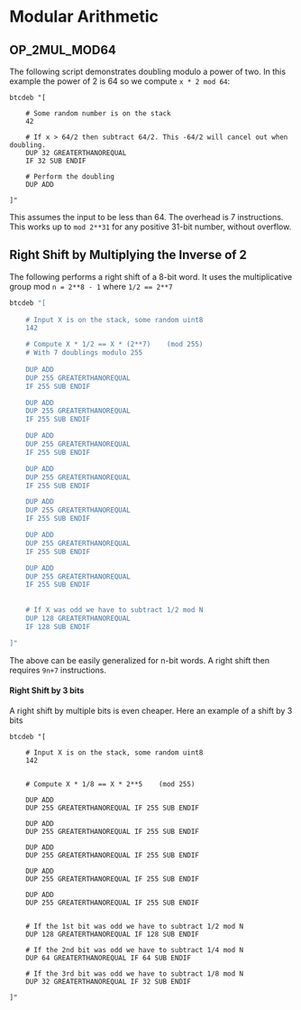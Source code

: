 # Modular Arithmetic 

## OP_2MUL_MOD64

The following script demonstrates doubling modulo a power of two. In this example the power of 2 is 64 so we compute `x * 2 mod 64`:

```
btcdeb "[ 
	
	# Some random number is on the stack
	42	

	# If x > 64/2 then subtract 64/2. This -64/2 will cancel out when doubling.
	DUP 32 GREATERTHANOREQUAL
	IF 32 SUB ENDIF

	# Perform the doubling
	DUP ADD
  
]"
```

This assumes the input to be less than 64. The overhead is 7 instructions. This works up to `mod 2**31` for any positive 31-bit number, without overflow. 


## Right Shift by Multiplying the Inverse of 2
The following performs a right shift of a 8-bit word. It uses the multiplicative group mod `n = 2**8 - 1` where `1/2 == 2**7`

```sh
btcdeb "[ 
	
	# Input X is on the stack, some random uint8
	142

	# Compute X * 1/2 == X * (2**7)    (mod 255)
	# With 7 doublings modulo 255
	
	DUP ADD
	DUP 255 GREATERTHANOREQUAL
	IF 255 SUB ENDIF

	DUP ADD
	DUP 255 GREATERTHANOREQUAL
	IF 255 SUB ENDIF

	DUP ADD
	DUP 255 GREATERTHANOREQUAL
	IF 255 SUB ENDIF

	DUP ADD
	DUP 255 GREATERTHANOREQUAL
	IF 255 SUB ENDIF

	DUP ADD
	DUP 255 GREATERTHANOREQUAL
	IF 255 SUB ENDIF

	DUP ADD
	DUP 255 GREATERTHANOREQUAL
	IF 255 SUB ENDIF

	DUP ADD
	DUP 255 GREATERTHANOREQUAL
	IF 255 SUB ENDIF
	
	
	# If X was odd we have to subtract 1/2 mod N
	DUP 128 GREATERTHANOREQUAL 
	IF 128 SUB ENDIF

]"

```

The above can be easily generalized for n-bit words. A right shift then requires `9n+7` instructions.

#### Right Shift by 3 bits 

A right shift by multiple bits is even cheaper. Here an example of a shift by 3 bits

```
btcdeb "[ 
	
	# Input X is on the stack, some random uint8
	142


	# Compute X * 1/8 == X * 2**5    (mod 255)

	DUP ADD
	DUP 255 GREATERTHANOREQUAL IF 255 SUB ENDIF

	DUP ADD
	DUP 255 GREATERTHANOREQUAL IF 255 SUB ENDIF

	DUP ADD
	DUP 255 GREATERTHANOREQUAL IF 255 SUB ENDIF

	DUP ADD
	DUP 255 GREATERTHANOREQUAL IF 255 SUB ENDIF

	DUP ADD
	DUP 255 GREATERTHANOREQUAL IF 255 SUB ENDIF
	
	
	# If the 1st bit was odd we have to subtract 1/2 mod N
	DUP 128 GREATERTHANOREQUAL IF 128 SUB ENDIF

	# If the 2nd bit was odd we have to subtract 1/4 mod N
	DUP 64 GREATERTHANOREQUAL IF 64 SUB ENDIF
	
	# If the 3rd bit was odd we have to subtract 1/8 mod N
	DUP 32 GREATERTHANOREQUAL IF 32 SUB ENDIF

]"
```
